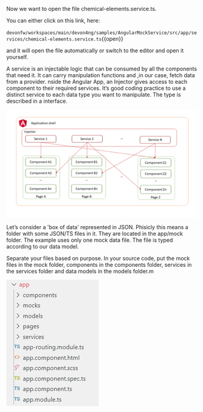 Now we want to open the file chemical-elements.service.ts. 

You can either click on this link, here: 

`devonfw/workspaces/main/devon4ng/samples/AngularMockService/src/app/services/chemical-elements.service.ts`{{open}}

and it will open the file automatically or switch to the editor and open it yourself. 

A service is an injectable logic that can be consumed by all the components that need it. It can carry manipulation functions and ,in our case, fetch data from a provider.
nside the Angular App, an Injector gives access to each component to their required services. It’s good coding practice to use a distinct service to each data type you want to manipulate. The type is described in a interface.

![architecture.png](./assets/architecture.png)





Let’s consider a &#39;box of data&#39; represented in JSON. Phisicly this means a folder with some JSON/TS files in it. They are located in the app/mock folder. The example uses only one mock data file. The file is typed according to our data model.

Separate your files based on purpose. In your source code, put the mock files in the mock folder, components in the components folder, services in the services folder and data models in the models folder.m

![project-structure.png](./assets/project-structure.png)



